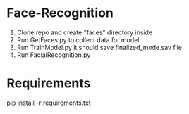 # Face-Recognition
1. Clone repo and create "faces"  directory inside
2. Run GetFaces.py to collect data for model
3. Run TrainModel.py it should save finalized_mode.sav file
4. Run FacialRecognition.py

# Requirements
pip install -r requirements.txt
